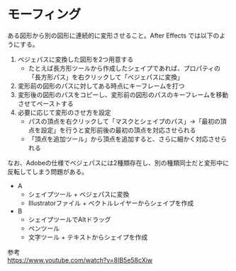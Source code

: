 # モーフィング

ある図形から別の図形に連続的に変形させること。After Effects では以下のようにする。

1. ベジェパスに変換した図形を2つ用意する
    - たとえば長方形ツールから作成したシェイプであれば、プロパティの「長方形パス」を右クリックして「ベジェパスに変換」
2. 変形前の図形のパスに対してある時点にキーフレームを打つ
3. 変形後の図形のパスをコピーし、変形前の図形のパスのキーフレームを移動させてペーストする
4. 必要に応じて変形のさせ方を設定
    - パスの頂点を右クリックして「マスクとシェイプのパス」→「最初の頂点を設定」を行うと変形前後の最初の頂点を対応させられる
    - 「頂点を追加ツール」から頂点を追加すると、さらに細かく対応させられる

なお、Adobeの仕様でベジェパスには2種類存在し、別の種類同士だと変形中に反転してしまう問題がある。

- A
    - シェイプツール + ベジェパスに変換
    - Illustratorファイル + ベクトルレイヤーからシェイプを作成
- B
    - シェイプツールでAltドラッグ
    - ペンツール
    - 文字ツール + テキストからシェイプを作成

参考  
https://www.youtube.com/watch?v=8IB5e58cXiw
